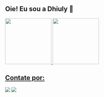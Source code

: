 ## Oie! Eu sou a Dhiuly 🌻
<div align="left">
  <a href="https://github.com/dhiulysoares">
  <img height="150em" src="https://github-readme-stats.vercel.app/api?username=dhiulysoares&show_icons=true&theme=radical&include_all_commits=true&count_private=true"/>
  <img height="150em" src="https://github-readme-stats.vercel.app/api/top-langs/?username=dhiulysoares&layout=compact&langs_count=5&theme=radical"/>
</div>
  
  ## Contate por:
  
<div>
  <a href = "mailto:dhiulysoaresds@gmail.com"><img src="https://img.shields.io/badge/Gmail-D14836?style=for-the-badge&logo=gmail&logoColor=white" target="_blank"></a>
  <a href="https://www.linkedin.com/in/dhiuly-soares/" target="_blank"><img src="https://img.shields.io/badge/-LinkedIn-%230077B5?style=for-the-badge&logo=linkedin&logoColor=white" target="_blank"></a>  
</div>
